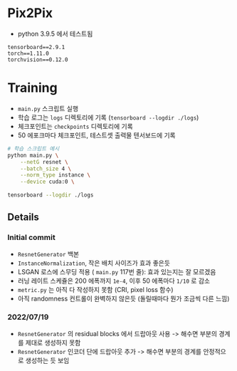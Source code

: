 # Pix2Pix


- python 3.9.5 에서 테스트됨

```
tensorboard==2.9.1
torch==1.11.0
torchvision==0.12.0
```

# Training

- `main.py` 스크립트 실행
- 학습 로그는 `logs` 디렉토리에 기록 (`tensorboard --logdir ./logs`)
- 체크포인트는 `checkpoints` 디렉토리에 기록
- 50 에포크마다 체크포인트, 테스트셋 출력물 텐서보드에 기록

```bash
# 학습 스크립트 예시
python main.py \
    --netG resnet \
    --batch_size 4 \
    --norm_type instance \
    --device cuda:0 \
    
tensorboard --logdir ./logs
```

## Details

### Initial commit

- `ResnetGenerator` 백본
- `InstanceNormalization`, 작은 배치 사이즈가 효과 좋은듯
- LSGAN 로스에 스무딩 적용 ( `main.py` 117번 줄): 효과 있는지는 잘 모르겠음
- 러닝 레이트 스케쥴은 200 에폭까지 `1e-4`, 이후 50 에폭마다 `1/10` 로 감소
- `metric.py` 는 아직 다 작성하지 못함 (CRI, pixel loss 함수)
- 아직 randomness 컨트롤이 완벽하지 않은듯 (돌릴때마다 뭔가 조금씩 다른 느낌)

### 2022/07/19

- `ResnetGenerator` 의 residual blocks 에서 드랍아웃 사용 -> 해수면 부분의 경계를 제대로 생성하지 못함
- `ResnetGenerator` 인코더 단에 드랍아웃 추가 -> 해수면 부분의 경계를 안정적으로 생성하는 듯 보임
